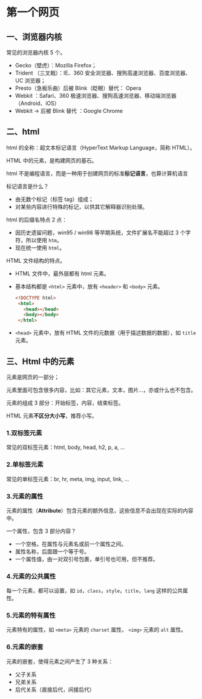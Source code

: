 # 第一个网页

## 一、浏览器内核

常见的浏览器内核 5 个。

- Gecko（壁虎）：Mozilla Firefox；
- Trident （三叉戟）：IE、360 安全浏览器、搜狗高速浏览器、百度浏览器、UC 浏览器；
- Presto（急板乐曲）后被 Blink（眨眼）替代： Opera
- Webkit ：Safari、360 极速浏览器、搜狗高速浏览器、移动端浏览器（Android、iOS）
- Webkit -> 后被 Blink 替代 ：Google Chrome

## 二、html

html 的全称：超文本标记语言（HyperText Markup Language，简称 HTML）。

HTML 中的元素，是构建网页的基石。

html 不是编程语言，而是一种用于创建网页的标准**标记语言**，也算计算机语言

标记语言是什么？

- 由无数个标记（标签 tag）组成；
- 对某些内容进行特殊的标记，以供其它解释器识别处理。

html 的后缀名特点 2 点：

- 因历史遗留问题，win95 / win98 等早期系统，文件扩展名不能超过 3 个字符，所以使用 `htm`。
- 现在统一使用 `html`。

HTML 文件结构的特点。

- HTML 文件中，最外层都有 html 元素。
- 基本结构都是 `<html>` 元素中，放有 `<header>` 和 `<body>` 元素。

  ```html
  <!DOCTYPE html>
   <html>
     <head></head>
     <body></body>
   </html>
  ```

- `<head>` 元素中，放有 HTML 文件的元数据（用于描述数据的数据），如 `title` 元素。

## 三、Html 中的元素

元素是网页的一部分；

元素里面可包含很多内容，比如：其它元素，文本，图片...，亦或什么也不包含。

元素的组成 3 部分：开始标签，内容，结束标签。

HTML 元素**不区分大小写**，推荐小写。

### 1.双标签元素

常见的双标签元素：html, body, head, h2, p, a, ...

### 2.单标签元素

常见的单标签元素：br, hr, meta, img, input, link, ...

### 3.元素的属性

元素的属性（**Attribute**）包含元素的额外信息，这些信息不会出现在实际的内容中。

一个属性，包含 3 部分内容？

- 一个空格，在属性与元素名或前一个属性之间。
- 属性名称，后面跟一个等于号。
- 一个属性值，由一对双引号包裹，单引号也可用，但不推荐。

### 4.元素的公共属性

每一个元素，都可以设置，如 `id`，`class`，`style`，`title`，`lang` 这样的公共属性。

### 5.元素的特有属性

元素特有的属性，如 `<meta>` 元素的 `charset` 属性， `<img>` 元素的 `alt` 属性。

### 6.元素的嵌套

元素的嵌套，使得元素之间产生了 3 种关系：

- 父子关系
- 兄弟关系
- 后代关系（直接后代，间接后代）
